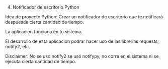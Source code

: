 4. Notificador de escritorio Python

Idea de proyecto Python: Crear un notificador de escritorio que te notificará despuesde cierta cantidad de tiempo.

La aplicacion funciona en tu sistema.

El desarrollo de esta aplicacion podrar hacer uso de las librerias requests, notify2, etc.

Disclaimer: No se uso notify2 se usó notifypy, no corre en el sistema ni se ejecuta cierta cantidad de tiempo.
